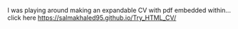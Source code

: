 I was playing around making an expandable CV with pdf embedded within...
click here https://salmakhaled95.github.io/Try_HTML_CV/
